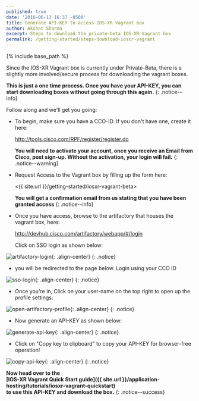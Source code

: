 ```yaml
---
published: true
date: '2016-06-13 16:37 -0500'
title: Generate API-KEY to access IOS-XR Vagrant box
author: Akshat Sharma
excerpt: Steps to download the private-beta IOS-XR Vagrant box
permalink: /getting-started/steps-download-iosxr-vagrant
---
```


{% include base_path %}

Since the IOS-XR Vagrant box is currently under Private-Beta, there is a slightly more involved/secure process for downloading the vagrant boxes.  

**This is just a one time process. Once you have your API-KEY, you can start downloading boxes without going through this again.**
{: .notice--info}


Follow along and we'll get you going:  

*  To begin, make sure you have a CCO-ID. If you don't have one, create it here:  

   <http://tools.cisco.com/RPF/register/register.do>
   
   **You will need to activate your account, once you receive an Email from Cisco, post sign-up. Without the activation, your login will fail.**
   {: .notice--warning}
   
*  Request Access to the Vagrant box by filling up the form here:

   <{{ site.url }}/getting-started/iosxr-vagrant-beta>
   
   **You will get a confirmation email from us stating that you have been granted access**
   {: .notice--info}
   
*  Once you have access, browse to the artifactory that houses the vagrant box, here:

   <http://devhub.cisco.com/artifactory/webapp/#/login>

   Click on SSO login as shown below:

  ![artifactory-login](https://xrdocs.github.io/xrdocs-images/assets/tutorial-images/artifactory-login.png){: .align-center}
  {: .notice}
  

*  you will be redirected to the page below. Login using your CCO ID

  ![sso-login](https://xrdocs.github.io/xrdocs-images/assets/tutorial-images/sso-login.png){: .align-center}
  {: .notice}

*  Once you're in, Click on your user-name on the top right to open up the profile settings:  

  ![open-artifactory-profile](https://xrdocs.github.io/xrdocs-images/assets/tutorial-images/browse-to-user-profile.png){: .align-center}
  {: .notice}

*  Now generate an API-KEY as shown below:  

  ![generate-api-key](https://xrdocs.github.io/xrdocs-images/assets/tutorial-images/generate-key.png){: .align-center}
  {: .notice}

*  Click on  "Copy key to clipboard" to copy your API-KEY for browser-free operation!
  
  ![copy-api-key](https://xrdocs.github.io/xrdocs-images/assets/tutorial-images/copy-api-key.png){: .align-center}
  {: .notice}


**Now head over to the   
[IOS-XR Vagrant Quick Start guide]({{ site.url }}/application-hosting/tutorials/iosxr-vagrant-quickstart)   
to use this API-KEY and download the box.**
{: .notice--success}



